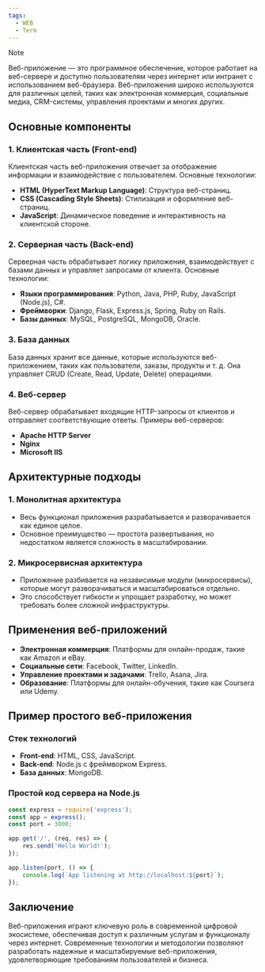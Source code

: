 ```yaml
---
tags:
  - WEB
  - Term
---
```


> [!NOTE]
> Веб-приложение — это программное обеспечение, которое работает на веб-сервере и доступно пользователям через интернет или интранет с использованием веб-браузера. Веб-приложения широко используются для различных целей, таких как электронная коммерция, социальные медиа, CRM-системы, управления проектами и многих других.

## Основные компоненты

### 1. **Клиентская часть (Front-end)**

Клиентская часть веб-приложения отвечает за отображение информации и взаимодействие с пользователем. Основные технологии:

- **HTML (HyperText Markup Language)**: Структура веб-страниц.
- **CSS (Cascading Style Sheets)**: Стилизация и оформление веб-страниц.
- **JavaScript**: Динамическое поведение и интерактивность на клиентской стороне.

### 2. **Серверная часть (Back-end)**

Серверная часть обрабатывает логику приложения, взаимодействует с базами данных и управляет запросами от клиента. Основные технологии:

- **Языки программирования**: Python, Java, PHP, Ruby, JavaScript (Node.js), C#.
- **Фреймворки**: Django, Flask, Express.js, Spring, Ruby on Rails.
- **Базы данных**: MySQL, PostgreSQL, MongoDB, Oracle.

### 3. **База данных**

База данных хранит все данные, которые используются веб-приложением, таких как пользователи, заказы, продукты и т. д. Она управляет CRUD (Create, Read, Update, Delete) операциями.

### 4. **Веб-сервер**

Веб-сервер обрабатывает входящие HTTP-запросы от клиентов и отправляет соответствующие ответы. Примеры веб-серверов:

- **Apache HTTP Server**
- **Nginx**
- **Microsoft IIS**

## Архитектурные подходы

### 1. **Монолитная архитектура**

- Весь функционал приложения разрабатывается и разворачивается как единое целое.
- Основное преимущество — простота развертывания, но недостатком является сложность в масштабировании.

### 2. **Микросервисная архитектура**

- Приложение разбивается на независимые модули (микросервисы), которые могут разворачиваться и масштабироваться отдельно.
- Это способствует гибкости и упрощает разработку, но может требовать более сложной инфраструктуры.

## Применения веб-приложений

- **Электронная коммерция**: Платформы для онлайн-продаж, такие как Amazon и eBay.
- **Социальные сети**: Facebook, Twitter, LinkedIn.
- **Управление проектами и задачами**: Trello, Asana, Jira.
- **Образование**: Платформы для онлайн-обучения, такие как Coursera или Udemy.

## Пример простого веб-приложения

### Стек технологий

- **Front-end**: HTML, CSS, JavaScript.
- **Back-end**: Node.js с фреймворком Express.
- **База данных**: MongoDB.

### Простой код сервера на Node.js

```javascript
const express = require('express');
const app = express();
const port = 3000;

app.get('/', (req, res) => {
    res.send('Hello World!');
});

app.listen(port, () => {
    console.log(`App listening at http://localhost:${port}`);
});
```

## Заключение

Веб-приложения играют ключевую роль в современной цифровой экосистеме, обеспечивая доступ к различным услугам и функционалу через интернет. Современные технологии и методологии позволяют разработать надежные и масштабируемые веб-приложения, удовлетворяющие требованиям пользователей и бизнеса.